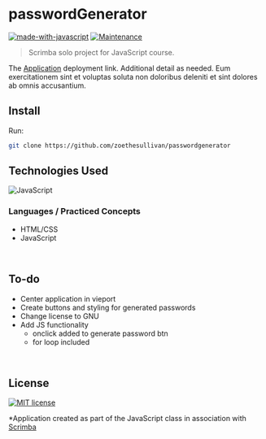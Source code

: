 
# passwordGenerator

[![made-with-javascript](https://img.shields.io/badge/Made%20with-JavaScript-1f425f.svg)](https://www.javascript.com) [![Maintenance](https://img.shields.io/badge/Maintained%3F-no-red.svg)](https://bitbucket.org/lbesson/ansi-colors) 

> Scrimba solo project for JavaScript course.

The [Application](z.netlify.app/) deployment link. Additional detail as needed. Eum exercitationem sint et voluptas soluta non doloribus deleniti et sint dolores ab omnis accusantium. 

## Install

Run:

```sh
git clone https://github.com/zoethesullivan/passwordgenerator
```

## Technologies Used

![JavaScript](https://img.shields.io/badge/javascript-%23323330.svg?style=for-the-badge&logo=javascript&logoColor=%23F7DF1E)

### Languages / Practiced Concepts

- HTML/CSS
- JavaScript

</br>

## To-do

- Center application in vieport
- Create buttons and styling for generated passwords
- Change license to GNU
- Add JS functionality
  - onclick added to generate password btn
  - for loop included

</br>

## License

[![MIT license](https://img.shields.io/badge/License-MIT-blue.svg)](https://lbesson.mit-license.org/)

*Application created as part of the JavaScript class in association with [Scrimba](https://scrimba.com/)
